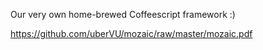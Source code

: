 Our very own home-brewed Coffeescript framework :)

https://github.com/uberVU/mozaic/raw/master/mozaic.pdf
